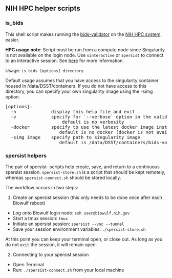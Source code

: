 ## NIH HPC helper scripts

### is_bids

This shell script makes running the [bids-validator](https://github.com/bids-standard/bids-validator) on the [NIH HPC system](https://hpc.nih.gov) easier.

**HPC usage note**: Script must be run from a compute node since Singularity is not available on the login node. Use `sinteractive` or `spersist` to connect to an interactive session. See [here](https://hpc.nih.gov/docs/userguide.html) for more information.


Usage: `is_bids [options] directory`

Default usage assumes that you have access to the singularity container housed
in /data/DSST/containers. If you do not have access to this directory, you can
specify your own singularity image using the -simg option.

<pre>
[options]:  
  -h             display this help file and exit  
  -v             specify for `--verbose` option in the validator  
                     default is no verbosity  
  -docker        specify to use the latest docker image instead of singularity    
                    default is no docker (docker is not available on the HPC)  
  -simg image    specify path to singularity image  
                    default is /data/DSST/containers/bids-validator-1.2.5.simg  
</pre>

### spersist helpers

The pair of spersist- scripts help create, save, and return to a continuous spersist session.
`spersist-store.sh` is a script that should be kept remotely, whereas `spersist-connect.sh` should be stored locally.

The workflow occurs in two steps:

1. Create an spersist session (this only needs to be done once after each Biowulf reboot)
  * Log onto Biowulf login node: `ssh user@biowulf.nih.gov`
  * Start a tmux session: `tmux`
  * Initiate an spersist session: `spersist --vnc --tunnel`
  * Save your session environment variables: `./spersist-store.sh`

  At this point you can keep your terminal open, or close out. As long as you do not `exit` the session, it will remain open.

2. Connecting to your spersist session
  * Open Terminal
  * Run: `./spersist-connect.sh` from your local machine